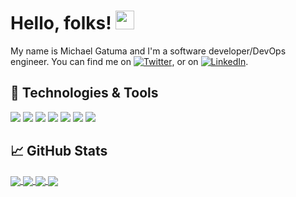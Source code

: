 <!--[![Header](https://raw.githubusercontent.com/MartinHeinz/MartinHeinz/master/readme_header.png "Header")](https://martinheinz.dev/)-->

# Hello, folks! <img src="https://raw.githubusercontent.com/MartinHeinz/MartinHeinz/master/wave.gif" width="30px">

My name is Michael Gatuma and I'm a software developer/DevOps engineer. You can find me on [![Twitter][1.2]][1],  or on [![LinkedIn][3.2]][3].

<!--## &#x270d; Portfolio-->

<!--Apart from coding, I also maintain a blog - you can find my articles on my website at [martinheinz.dev](https://martinheinz.dev/) as well as on [Medium](https://medium.com/@martin.heinz) and [DEV.to](https://dev.to/martinheinz).-->

## 🔧 Technologies & Tools
![](https://img.shields.io/badge/OS-Linux-informational?style=flat&logo=linux&logoColor=white&color=0366d6)
![](https://img.shields.io/badge/Editor-IntelliJ_IDEA-informational?style=flat&logo=intellij-idea&logoColor=white&color=0366d6)
![](https://img.shields.io/badge/Code-Python-informational?style=flat&logo=python&logoColor=white&color=0366d6)
![](https://img.shields.io/badge/Code-JavaScript-informational?style=flat&logo=javascript&logoColor=white&color=0366d6)
![](https://img.shields.io/badge/Shell-Bash-informational?style=flat&logo=gnu-bash&logoColor=white&color=0366d6)
![](https://img.shields.io/badge/Tools-Docker-informational?style=flat&logo=docker&logoColor=white&color=0366d6)
![](https://img.shields.io/badge/Tools-Kubernetes-informational?style=flat&logo=kubernetes&logoColor=white&color=0366d6)

## &#x1f4c8; GitHub Stats
<a href="https://github.com/MichaelGatuma">
  <img align="center" src="https://github-readme-stats.vercel.app/api?username=MichaelGatuma&theme=algolia&show_icons=true&count_private=true" />
</a>
<a href="https://github.com/MichaelGatuma">
  <img align="center" src="https://github-readme-stats.vercel.app/api/top-langs/?username=MichaelGatuma&theme=algolia&show_icons=true&layout=compact&langs_count=8" />
</a>
<!--[![Michael's wakatime stats](https://github-readme-stats.vercel.app/api/wakatime?username=MichaelGatuma)](https://github.com/MichaelGatuma/github-readme-stats)-->
<a href="https://github.com/MichaelGatuma/CredMarket-Formalizacao-Front">
  <img align="center" src="https://github-readme-stats.vercel.app/api/pin/?username=MichaelGatuma&theme=algolia&show_icons=true&repo=CredMarket-Formalizacao-Front" />
</a>
<a href="https://github.com/MichaelGatuma/HyperiumInstaller">
  <img align="center" src="https://github-readme-stats.vercel.app/api/pin/?username=MichaelGatuma&theme=algolia&show_icons=true&repo=HyperiumInstaller" />
</a>
<!--![](https://img.shields.io/badge/<WORD_ON_LEFT>-<WORD_ON_RIGHT>-informational?style=flat&logo=<LOGO_NAME>&logoColor=white&color=2bbc8a)-->

<!--
**MichaelGatuma/MichaelGatuma** is a ✨ _special_ ✨ repository because its `README.md` (this file) appears on your GitHub profile.

Here are some ideas to get you started:

- 🔭 I’m currently working on ...
- 🌱 I’m currently learning ...
- 👯 I’m looking to collaborate on ...
- 🤔 I’m looking for help with ...
- 💬 Ask me about ...
- 📫 How to reach me: ...
- 😄 Pronouns: ...
- ⚡ Fun fact: ...
-->

<!-- links to social media icons -->

<!-- icons with padding -->

[1.1]: http://i.imgur.com/tXSoThF.png (twitter icon with padding)
[2.1]: http://i.imgur.com/0o48UoR.png (github icon with padding)

<!-- icons without padding -->

[1.2]: http://i.imgur.com/wWzX9uB.png (twitter icon without padding)
[2.2]: http://i.imgur.com/9I6NRUm.png (github icon without padding)
[3.2]: https://raw.githubusercontent.com/MartinHeinz/MartinHeinz/master/linkedin-3-16.png (LinkedIn icon without padding)


<!-- links to your social media accounts -->

[1]: https://twitter.com/Michi_diaz
[2]: https://github.com/MichaelGatuma
[3]: https://www.linkedin.com/in/


<!-- Resources -->
<!-- Icons: https://simpleicons.org/ -->
<!-- GitHub Stats: https://github.com/anuraghazra/github-readme-stats -->
<!-- Emojis: https://emojipedia.org/emoji/ -->
<!-- HTML Emojis: https://www.fileformat.info/index.htm -->
<!-- Shields: https://shields.io/ -->
<!-- Awesome GitHub Profile README: https://github.com/abhisheknaiidu/awesome-github-profile-readme -->
